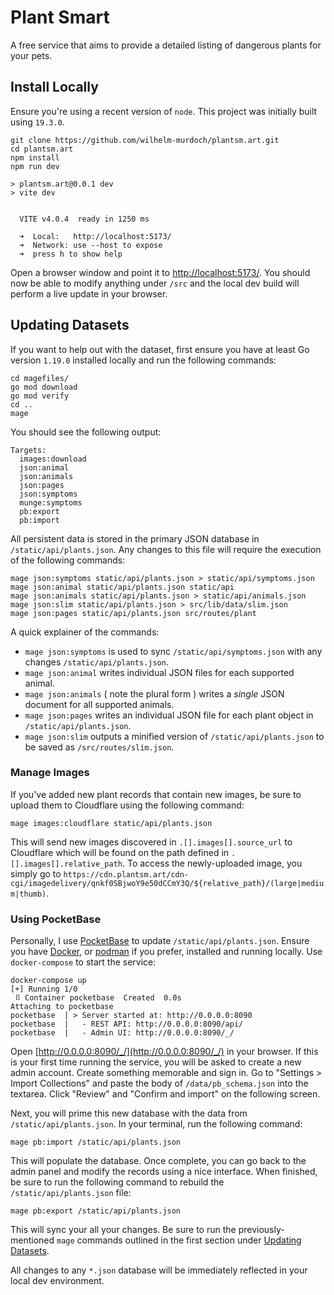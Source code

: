 # Plant Smart
A free service that aims to provide a detailed listing of dangerous plants for your pets.

## Install Locally
Ensure you're using a recent version of `node`. This project was initially built using `19.3.0`. 

```
git clone https://github.com/wilhelm-murdoch/plantsm.art.git
cd plantsm.art
npm install
npm run dev

> plantsm.art@0.0.1 dev
> vite dev


  VITE v4.0.4  ready in 1250 ms

  ➜  Local:   http://localhost:5173/
  ➜  Network: use --host to expose
  ➜  press h to show help
```

Open a browser window and point it to [http://localhost:5173/](http://localhost:5173/). You should now be able to modify anything under `/src` and the local dev build will perform a live update in your browser.

## Updating Datasets
If you want to help out with the dataset, first ensure you have at least Go version `1.19.0` installed locally and run the following commands:
```
cd magefiles/
go mod download
go mod verify
cd ..
mage
```
You should see the following output:
```
Targets:
  images:download
  json:animal
  json:animals
  json:pages
  json:symptoms
  munge:symptoms
  pb:export
  pb:import
```

All persistent data is stored in the primary JSON database in `/static/api/plants.json`. Any changes to this file will require the execution of the following commands:
```
mage json:symptoms static/api/plants.json > static/api/symptoms.json
mage json:animal static/api/plants.json static/api
mage json:animals static/api/plants.json > static/api/animals.json
mage json:slim static/api/plants.json > src/lib/data/slim.json
mage json:pages static/api/plants.json src/routes/plant
```
A quick explainer of the commands:

* `mage json:symptoms` is used to sync `/static/api/symptoms.json` with any changes `/static/api/plants.json`.
* `mage json:animal` writes individual JSON files for each supported animal.
* `mage json:animals` ( note the plural form ) writes a _single_ JSON document for all supported animals.
* `mage json:pages` writes an individual JSON file for each plant object in `/static/api/plants.json`.
* `mage json:slim` outputs a minified version of `/static/api/plants.json` to be saved as `/src/routes/slim.json`.

### Manage Images

If you've added new plant records that contain new images, be sure to upload them to Cloudflare using the following command:

```
mage images:cloudflare static/api/plants.json
```
This will send new images discovered in `.[].images[].source_url` to Cloudflare which will be found on the path defined in `.[].images[].relative_path`. To access the newly-uploaded image, you simply go to `https://cdn.plantsm.art/cdn-cgi/imagedelivery/qnkf0SBjwoY9e50dCCmY3Q/${relative_path}/(large|medium|thumb)`.

### Using PocketBase
Personally, I use [PocketBase](https://pocketbase.io/) to update `/static/api/plants.json`. Ensure you have [Docker](https://www.docker.com/), or [podman](https://podman.io/) if you prefer, installed and running locally. Use `docker-compose` to start the service:
```
docker-compose up
[+] Running 1/0
 ⠿ Container pocketbase  Created  0.0s
Attaching to pocketbase
pocketbase  | > Server started at: http://0.0.0.0:8090
pocketbase  |   - REST API: http://0.0.0.0:8090/api/
pocketbase  |   - Admin UI: http://0.0.0.0:8090/_/
```
Open [http://0.0.0.0:8090/_/](http://0.0.0.0:8090/_/) in your browser. If this is your first time running the service, you will be asked to create a new admin account. Create something memorable and sign in. Go to "Settings > Import Collections" and paste the body of `/data/pb_schema.json` into the textarea. Click "Review" and "Confirm and import" on the following screen.

Next, you will prime this new database with the data from `/static/api/plants.json`. In your terminal, run the following command:
```
mage pb:import /static/api/plants.json
```
This will populate the database. Once complete, you can go back to the admin panel and modify the records using a nice interface. When finished, be sure to run the following command to rebuild the `/static/api/plants.json` file:
```
mage pb:export /static/api/plants.json
```
This will sync your all your changes. Be sure to run the previously-mentioned `mage` commands outlined in the first section under [Updating Datasets](#updating-datasets).

All changes to any `*.json` database will be immediately reflected in your local dev environment.

